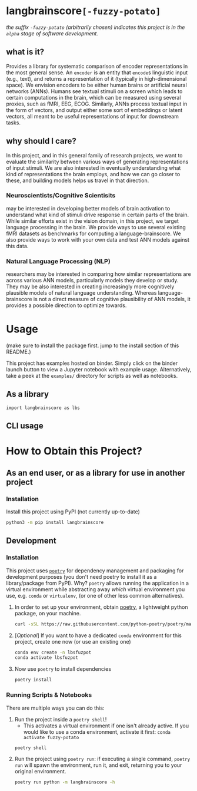 # langbrainscore`[-fuzzy-potato]`
_the suffix `-fuzzy-potato` (arbitrarily chosen) indicates this project is in the `alpha` stage of software development._

## what is it?
Provides a library for systematic comparison of encoder representations in the most general sense.
An `encoder` is an entity that `encode`s linguistic input (e.g., text), and returns a representation of it
(typically in high-dimensional space).
We envision encoders to be either human brains or artificial neural networks (ANNs).
Humans see textual stimuli on a screen which leads to certain computations in the brain,
which can be measured using several proxies, such as fMRI, EEG, ECOG. Similarly, ANNs process textual input
in the form of vectors, and output either some sort of embeddings or latent vectors, all
meant to be useful representations of input for downstream tasks.

## why should I care?
In this project, and in this general family of research projects, we want to evaluate the similarity between
various ways of generating representations of input stimuli. We are also interested in eventually understanding
what kind of representations the brain employs, and how we can go closer to these, and building models helps
us travel in that direction.
### Neuroscientists/Cognitive Scientisits
may be interested in developing better models of brain activation to understand what kind of stimuli drive 
response in certain parts of the brain. While similar efforts exist in the vision domain, in this project,
we target language processing in the brain. We provide ways to use several existing fMRI datasets as benchmarks
for computing a language-brainscore. We also provide ways to work with your own data and test ANN models against
this data.

### Natural Language Processing (NLP)
researchers may be interested in comparing how similar representations are across various ANN models,
particularly models they develop or study. They may be also interested in creating increasingly more
cognitively plausible models of natural language understanding. Whereas language-brainscore is not a direct
measure of cognitive plausibility of ANN models, it provides a possible direction to optimize towards.



# Usage
(make sure to install the package first. jump to the install section of this README.)

This project has examples hosted on binder. Simply click on the binder launch button to view a Jupyter notebook
with example usage.
Alternatively, take a peek at the `examples/` directory for scripts as well as notebooks.


## As a library
```
import langbrainscore as lbs
```
## CLI usage


# How to Obtain this Project?
## As an end user, or as a library for use in another project
### Installation
Install this project using PyPI (not currently up-to-date)
```bash
python3 -m pip install langbrainscore
```

## Development
### Installation

This project uses [`poetry`](https://python-poetry.org/) for dependency management and packaging
for development purposes (you don't need poetry to install it as a library/package from PyPI). 
Why? `poetry` allows running the application in a virtual environment while abstracting away *which* 
virtual environment you use, e.g.  `conda` or `virtualenv`, (or one of other less common alternatives). 
<!-- In order to use `poetry` within a conda environment, follow step 2 below (and always activate the conda environment prior to using poetry 
within this project). -->

1. In order to set up your environment, obtain [poetry](https://python-poetry.org/docs/master/#installation), a lightweight python package, on your machine.
    ```bash
    curl -sSL https://raw.githubusercontent.com/python-poetry/poetry/master/install-poetry.py | python -
    ```
2. [*Optional*] If you want to have a dedicated `conda` environment for this project, create one now (or use an existing one)
    ```bash
    conda env create -n lbsfuzpot
    conda activate lbsfuzpot
    ```
3. Now use `poetry` to install dependencies
    ```bash
    poetry install
    ```
### Running Scripts & Notebooks

There are multiple ways you can do this:
1. Run the project inside a `poetry shell`!
    - This activates a virtual environment if one isn't already active. 
    If you would like to use a conda environment, activate it first: `conda activate fuzzy-potato`
    ```bash
    poetry shell
    ```
2. Run the project using `poetry run`: if executing a single command, `poetry run` will 
spawn the environment, run it, and exit, returning you to your original environment.
    ```bash
    poetry run python -m langbrainscore -h
    ```

